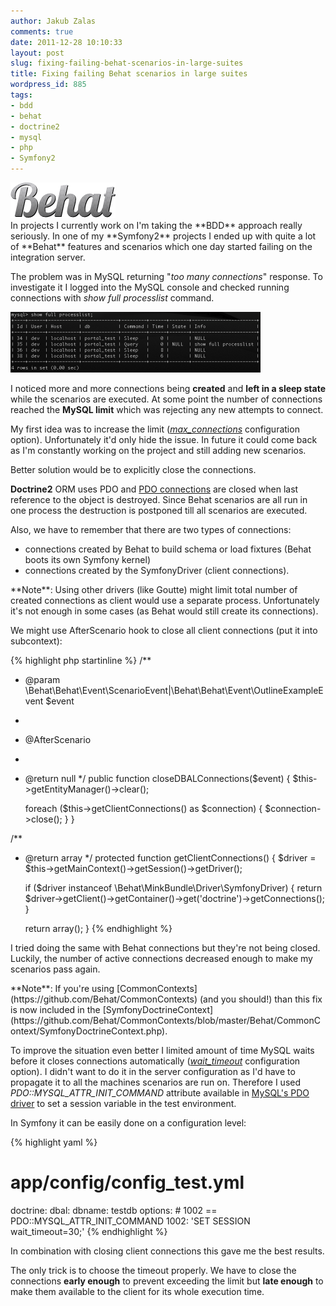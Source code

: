 ```yaml
---
author: Jakub Zalas
comments: true
date: 2011-12-28 10:10:33
layout: post
slug: fixing-failing-behat-scenarios-in-large-suites
title: Fixing failing Behat scenarios in large suites
wordpress_id: 885
tags:
- bdd
- behat
- doctrine2
- mysql
- php
- Symfony2
---
```


<div class="pull-left">
    <img src="/uploads/wp/2011/12/behat-logo.png" title="Behat Logo" alt="Behat Logo" class="img-responsive" />
</div>
In projects I currently work on I'm taking the **BDD** approach really seriously. In one of my **Symfony2** projects I ended up with quite a lot of **Behat** features and scenarios which one day started failing on the integration server.

The problem was in MySQL returning "*too many connections*" response. To investigate it I logged into the MySQL console and checked running connections with _show full processlist_ command.

<div class="text-center">
    <a href="/uploads/wp/2011/12/mysql-processlist.png"><img src="/uploads/wp/2011/12/mysql-processlist-400x97.png" title="Mysql process list" alt="Mysql process list" class="img-responsive" /></a>
</div>

I noticed more and more connections being **created** and **left in a sleep state** while the scenarios are executed. At some point the number of connections reached the **MySQL limit** which was rejecting any new attempts to connect.

My first idea was to increase the limit (*[max_connections](http://dev.mysql.com/doc/refman/5.5/en/server-system-variables.html#sysvar_max_connections)* configuration option). Unfortunately it'd only hide the issue. In future it could come back as I'm constantly working on the project and still adding new scenarios.

Better solution would be to explicitly close the connections.

**Doctrine2** ORM uses PDO and [PDO connections](http://php.net/manual/en/pdo.connections.php) are closed when last reference to the object is destroyed. Since Behat scenarios are all run in one process the destruction is postponed till all scenarios are executed.

Also, we have to remember that there are two types of connections:

* connections created by Behat to build schema or load fixtures (Behat boots its own Symfony kernel)
* connections created by the SymfonyDriver (client connections).


<div class="alert alert-warning" markdown="1">**Note**: Using other drivers (like Goutte) might limit total number of created connections as client would use a separate process. Unfortunately it's not enough in some cases (as Behat would still create its connections).</div>

We might use AfterScenario hook to close all client connections (put it into subcontext):

    
{% highlight php startinline %}
/**
 * @param \Behat\Behat\Event\ScenarioEvent|\Behat\Behat\Event\OutlineExampleEvent $event
 *
 * @AfterScenario
 *
 * @return null
 */
public function closeDBALConnections($event)
{
    $this->getEntityManager()->clear();

    foreach ($this->getClientConnections() as $connection) {
        $connection->close();
    }
}

/**
 * @return array
 */
protected function getClientConnections()
{
    $driver = $this->getMainContext()->getSession()->getDriver();

    if ($driver instanceof \Behat\MinkBundle\Driver\SymfonyDriver) {
        return $driver->getClient()->getContainer()->get('doctrine')->getConnections();
    }

    return array();
}
{% endhighlight %}


I tried doing the same with Behat connections but they're not being closed. Luckily, the number of active connections decreased enough to make my scenarios pass again.

<div class="alert alert-warning" markdown="1">**Note**: If you're using [CommonContexts](https://github.com/Behat/CommonContexts) (and you should!) than this fix is now included in the [SymfonyDoctrineContext](https://github.com/Behat/CommonContexts/blob/master/Behat/CommonContext/SymfonyDoctrineContext.php).</div>

To improve the situation even better I limited amount of time MySQL waits before it closes connections automatically (*[wait_timeout](http://dev.mysql.com/doc/refman/5.5/en/server-system-variables.html#sysvar_wait_timeout)* configuration option). I didn't want to do it in the server configuration as I'd have to propagate it to all the machines scenarios are run on. Therefore I used _PDO::MYSQL_ATTR_INIT_COMMAND_ attribute available in [MySQL's PDO driver](http://php.net/manual/en/ref.pdo-mysql.php) to set a session variable in the test environment.

In Symfony it can be easily done on a configuration level:

    
{% highlight yaml %}
# app/config/config_test.yml
doctrine:
    dbal:
        dbname: testdb
        options:
            # 1002 == PDO::MYSQL_ATTR_INIT_COMMAND
            1002: 'SET SESSION wait_timeout=30;'
{% endhighlight %}


In combination with closing client connections this gave me the best results.

The only trick is to choose the timeout properly. We have to close the connections **early enough** to prevent exceeding the limit but **late enough** to make them available to the client for its whole execution time.
